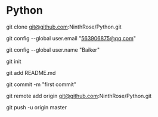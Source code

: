# Python


git clone git@github.com:NinthRose/Python.git

git config --global user.email "563906875@qq.com"

git config --global user.name "Baiker"



git init

git add README.md

git commit -m "first commit"



git remote add origin git@github.com:NinthRose/Python.git

git push -u origin master


